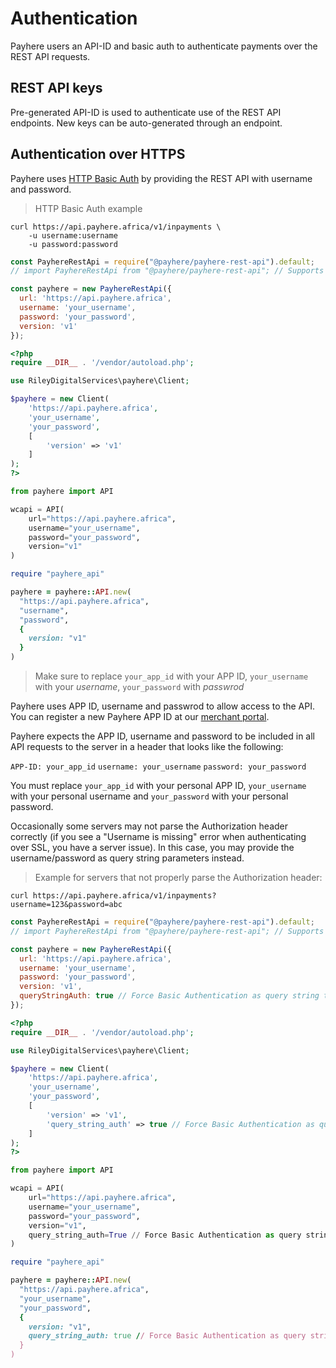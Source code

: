 # Authentication #

Payhere users an API-ID and basic auth to authenticate payments over the REST API requests. 

## REST API keys ##

Pre-generated API-ID is used to authenticate use of the REST API endpoints. New keys can be auto-generated through an endpoint.

## Authentication over HTTPS ##

Payhere uses [HTTP Basic Auth](http://en.wikipedia.org/wiki/Basic_access_authentication) by providing the REST API with username and password.

> HTTP Basic Auth example

```shell
curl https://api.payhere.africa/v1/inpayments \
    -u username:username
    -u password:password
```

```javascript
const PayhereRestApi = require("@payhere/payhere-rest-api").default;
// import PayhereRestApi from "@payhere/payhere-rest-api"; // Supports ESM

const payhere = new PayhereRestApi({
  url: 'https://api.payhere.africa',
  username: 'your_username',
  password: 'your_password',
  version: 'v1'
});
```

```php
<?php
require __DIR__ . '/vendor/autoload.php';

use RileyDigitalServices\payhere\Client;

$payhere = new Client(
    'https://api.payhere.africa',
    'your_username',
    'your_password',
    [
        'version' => 'v1'
    ]
);
?>
```

```python
from payhere import API

wcapi = API(
    url="https://api.payhere.africa",
    username="your_username",
    password="your_password",
    version="v1"
)
```

```ruby
require "payhere_api"

payhere = payhere::API.new(
  "https://api.payhere.africa",
  "username",
  "password",
  {
    version: "v1"
  }
)
```

> Make sure to replace `your_app_id` with your APP ID, `your_username ` with your *username*, `your_password` with *passwrod*

Payhere uses APP ID, username and passwrod to allow access to the API. You can register a new Payhere APP ID at our [merchant portal](https://dashboard.payhere.africa).

Payhere expects the APP ID, username and password to be included in all API requests to the server in a header that looks like the following:

`APP-ID: your_app_id`
`username: your_username`
`password: your_password`

<aside class="notice">
You must replace <code>your_app_id</code> with your personal APP ID, <code>your_username</code> with your personal username and <code>your_password</code> with your personal password.
</aside>

Occasionally some servers may not parse the Authorization header correctly (if you see a "Username is missing" error when authenticating over SSL, you have a server issue). In this case, you may provide the username/password as query string parameters instead.

> Example for servers that not properly parse the Authorization header:

```shell
curl https://api.payhere.africa/v1/inpayments?username=123&password=abc
```

```javascript
const PayhereRestApi = require("@payhere/payhere-rest-api").default;
// import PayhereRestApi from "@payhere/payhere-rest-api"; // Supports ESM

const payhere = new PayhereRestApi({
  url: 'https://api.payhere.africa',
  username: 'your_username',
  password: 'your_password',
  version: 'v1',
  queryStringAuth: true // Force Basic Authentication as query string true and using under HTTPS
});
```

```php
<?php
require __DIR__ . '/vendor/autoload.php';

use RileyDigitalServices\payhere\Client;

$payhere = new Client(
    'https://api.payhere.africa',
    'your_username',
    'your_password',
    [
        'version' => 'v1',
        'query_string_auth' => true // Force Basic Authentication as query string true and using under HTTPS
    ]
);
?>
```

```python
from payhere import API

wcapi = API(
    url="https://api.payhere.africa",
    username="your_username",
    password="your_password",
    version="v1",
    query_string_auth=True // Force Basic Authentication as query string true and using under HTTPS
)
```

```ruby
require "payhere_api"

payhere = payhere::API.new(
  "https://api.payhere.africa",
  "your_username",
  "your_password",
  {
    version: "v1",
    query_string_auth: true // Force Basic Authentication as query string true and using under HTTPS
  }
)
```
